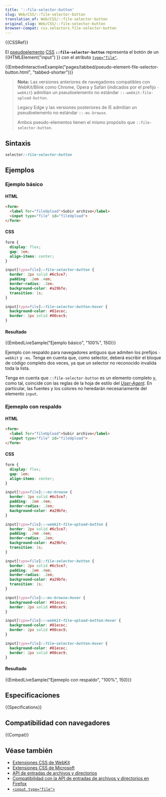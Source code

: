 ```yaml
---
title: '::file-selector-button'
slug: Web/CSS/::file-selector-button
translation_of: Web/CSS/::file-selector-button
original_slug: Web/CSS/::file-selector-button
browser-compat: css.selectors.file-selector-button
---
```

{{CSSRef}}

El [pseudoelemento](/es/docs/Web/CSS/Pseudo-elements) [CSS](/es/docs/Web/CSS) **`::file-selector-button`** representa el botón de un {{HTMLElement("input") }} con el atributo [`type="file"`](/es/docs/Web/HTML/Element/input/file).

{{EmbedInteractiveExample("pages/tabbed/pseudo-element-file-selector-button.html", "tabbed-shorter")}}

> **Nota:** Las versiones anteriores de navegadores compatibles con WebKit/Blink como Chrome, Opera y Safari (indicados por el prefijo `-webkit`) admitían un pseudoelemento no estándar `::-webkit-file-upload-button`.
>
> Legacy Edge y las versiones posteriores de IE admitían un pseudoelemento no estándar `::-ms-browse`.
>
> Ambos pseudo-elementos tienen el mismo propósito que `::file-selector-button`.

## Sintaxis

```css
selector::file-selector-button
```

## Ejemplos

### Ejemplo básico

#### HTML

```html
<form>
  <label for="fileUpload">Subir archivo</label>
  <input type="file" id="fileUpload">
</form>
```

#### CSS

```css hidden
form {
  display: flex;
  gap: 1em;
  align-items: center;
}
```

```css
input[type=file]::file-selector-button {
  border: 2px solid #6c5ce7;
  padding: .2em .4em;
  border-radius: .2em;
  background-color: #a29bfe;
  transition: 1s;
}

input[type=file]::file-selector-button:hover {
  background-color: #81ecec;
  border: 2px solid #00cec9;
}
```

#### Resultado

{{EmbedLiveSample("Ejemplo básico", "100%", 150)}}

Ejemplo con respaldo para navegadores antiguos que admiten los prefijos `-webkit` y `-ms`. Tenga en cuenta que, como selector, deberá escribir el bloque de código completo dos veces, ya que un selector no reconocido invalida toda la lista.

Tenga en cuenta que `::file-selector-button` es un elemento completo y, como tal, coincide con las reglas de la hoja de estilo del [_User-Agent_](/es/docs/Web/HTTP/Headers/User-Agent). En particular, las fuentes y los colores no heredarán necesariamente del elemento `input`.

### Ejemeplo con respaldo

#### HTML

```html
<form>
  <label for="fileUpload">Subir archivo</label>
  <input type="file" id="fileUpload">
</form>
```

#### CSS

```css hidden
form {
  display: flex;
  gap: 1em;
  align-items: center;
}
```

```css
input[type=file]::-ms-browse {
  border: 2px solid #6c5ce7;
  padding: .2em .4em;
  border-radius: .2em;
  background-color: #a29bfe;
}

input[type=file]::-webkit-file-upload-button {
  border: 2px solid #6c5ce7;
  padding: .2em .4em;
  border-radius: .2em;
  background-color: #a29bfe;
  transition: 1s;
}

input[type=file]::file-selector-button {
  border: 2px solid #6c5ce7;
  padding: .2em .4em;
  border-radius: .2em;
  background-color: #a29bfe;
  transition: 1s;
}

input[type=file]::-ms-browse:hover {
  background-color: #81ecec;
  border: 2px solid #00cec9;
}

input[type=file]::-webkit-file-upload-button:hover {
  background-color: #81ecec;
  border: 2px solid #00cec9;
}

input[type=file]::file-selector-button:hover {
  background-color: #81ecec;
  border: 2px solid #00cec9;
}
```

#### Resultado

{{EmbedLiveSample("Ejemeplo con respaldo", "100%", 150)}}

## Especificaciones

{{Specifications}}

## Compatibilidad con navegadores

{{Compat}}

## Véase también

- [Extensiones CSS de WebKit](/es/docs/Web/CSS/WebKit_Extensions)
- [Extensiones CSS de Microsoft](/es/docs/Web/CSS/Microsoft_Extensions)
- [API de entradas de archivos y directorios](/es/docs/Web/API/File_and_Directory_Entries_API)
- [Compatibilidad con la API de entradas de archivos y directorios en Firefox](/es/docs/Web/API/File_and_Directory_Entries_API/Firefox_support)
- [`<input type="file">`](/es/docs/Web/HTML/Element/input/file)


